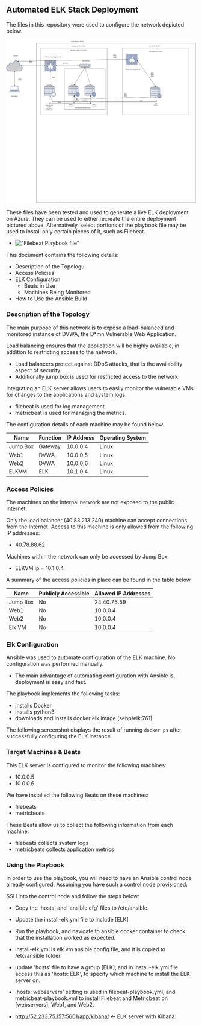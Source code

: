 ## Automated ELK Stack Deployment

The files in this repository were used to configure the network depicted below.

!["Network diag"](./Diagrams/Project13.png)

These files have been tested and used to generate a live ELK deployment on Azure. They can be used to either recreate the entire deployment pictured above. Alternatively, select portions of the playbook file may be used to install only certain pieces of it, such as Filebeat.

  - !["Filebeat Playbook file"](./Ansible/filebeat-playbook.yml)

This document contains the following details:
- Description of the Topologu
- Access Policies
- ELK Configuration
  - Beats in Use
  - Machines Being Monitored
- How to Use the Ansible Build


### Description of the Topology

The main purpose of this network is to expose a load-balanced and monitored instance of DVWA, the D*mn Vulnerable Web Application.

Load balancing ensures that the application will be highly available, in addition to restricting access to the network.
- Load balancers protect against DDoS attacks, that is the availability aspect of security. 
- Additionally jump box is used for restricted access to the network.

Integrating an ELK server allows users to easily monitor the vulnerable VMs for changes to the applications and system logs.
- filebeat is used for log management.
- metricbeat is used for managing the metrics.

The configuration details of each machine may be found below.

| Name     | Function | IP Address | Operating System |
|----------|----------|------------|------------------|
| Jump Box | Gateway  | 10.0.0.4   | Linux            |
| Web1     |   DVWA   | 10.0.0.5   | Linux            |
| Web2     |   DVWA   | 10.0.0.6   | Linux            |
| ELKVM    |   ELK    | 10.1.0.4   | Linux            |

### Access Policies

The machines on the internal network are not exposed to the public Internet. 

Only the load balancer (40.83.213.240) machine can accept connections from the Internet. Access to this machine is only allowed from the following IP addresses:
- 40.78.88.62

Machines within the network can only be accessed by Jump Box.
- ELKVM ip = 10.1.0.4

A summary of the access policies in place can be found in the table below.

| Name     | Publicly Accessible | Allowed IP Addresses |
|----------|---------------------|----------------------|
| Jump Box |     No              | 24.40.75.59          |
|  Web1    |     No              | 10.0.0.4             |
|  Web2    |     No              | 10.0.0.4             |
|  Elk VM  |     No              | 10.0.0.4             |


### Elk Configuration

Ansible was used to automate configuration of the ELK machine. No configuration was performed manually.
- The main advantage of automating configuration with Ansible is, deployment is easy and fast.

The playbook implements the following tasks:
- installs Docker
- installs python3
- downloads and installs docker elk image (sebp/elk:761)

The following screenshot displays the result of running `docker ps` after successfully configuring the ELK instance.


### Target Machines & Beats
This ELK server is configured to monitor the following machines:
- 10.0.0.5
- 10.0.0.6

We have installed the following Beats on these machines:
- filebeats
- metricbeats

These Beats allow us to collect the following information from each machine:
- filebeats collects system logs
- metricbeats collects application metrics

### Using the Playbook
In order to use the playbook, you will need to have an Ansible control node already configured. Assuming you have such a control node provisioned: 

SSH into the control node and follow the steps below:
- Copy the 'hosts' and 'ansible.cfg' files to /etc/ansible.
- Update the install-elk.yml file to include [ELK]
- Run the playbook, and navigate to ansible docker container to check that the installation worked as expected.

- install-elk.yml is elk vm ansible config file, and it is copied to /etc/ansible folder.
- update 'hosts' file to have a group [ELK], and in install-elk.yml file access this as 'hosts: ELK', to specify which machine to install the ELK server on.
- 'hosts: webservers' setting is used in filebeat-playbook.yml, and metricbeat-playbook.yml to install Filebeat and Metricbeat on [webservers], Web1, and Web2.
- http://52.233.75.157:5601/app/kibana/ <- ELK server with Kibana.


